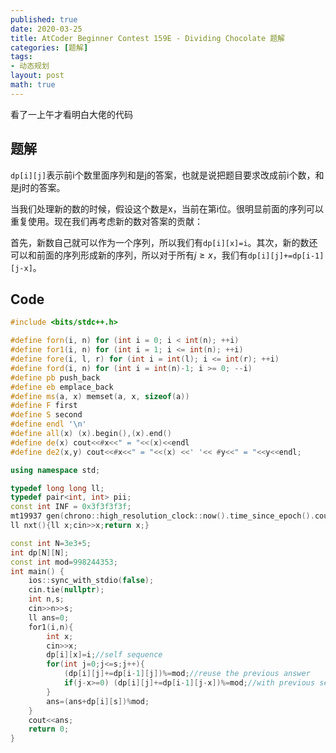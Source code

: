 ```yaml
---
published: true
date: 2020-03-25
title: AtCoder Beginner Contest 159E - Dividing Chocolate 题解
categories: [题解]
tags: 
- 动态规划
layout: post
math: true
---
```

看了一上午才看明白大佬的代码
<!--more-->

## 题解

`dp[i][j]`表示前i个数里面序列和是j的答案，也就是说把题目要求改成前i个数，和是j时的答案。

当我们处理新的数的时候，假设这个数是x，当前在第i位。很明显前面的序列可以重复使用。现在我们再考虑新的数对答案的贡献：

首先，新数自己就可以作为一个序列，所以我们有`dp[i][x]=i`。其次，新的数还可以和前面的序列形成新的序列，所以对于所有$j\ge x$，我们有`dp[i][j]+=dp[i-1][j-x]`。

## Code

```cpp
#include <bits/stdc++.h>

#define forn(i, n) for (int i = 0; i < int(n); ++i)
#define for1(i, n) for (int i = 1; i <= int(n); ++i)
#define fore(i, l, r) for (int i = int(l); i <= int(r); ++i)
#define ford(i, n) for (int i = int(n)-1; i >= 0; --i)
#define pb push_back
#define eb emplace_back
#define ms(a, x) memset(a, x, sizeof(a))
#define F first
#define S second
#define endl '\n'
#define all(x) (x).begin(),(x).end()
#define de(x) cout<<#x<<" = "<<(x)<<endl
#define de2(x,y) cout<<#x<<" = "<<(x) <<' '<< #y<<" = "<<y<<endl;

using namespace std;

typedef long long ll;
typedef pair<int, int> pii;
const int INF = 0x3f3f3f3f;
mt19937 gen(chrono::high_resolution_clock::now().time_since_epoch().count());
ll nxt(){ll x;cin>>x;return x;}

const int N=3e3+5;
int dp[N][N];
const int mod=998244353;
int main() {
    ios::sync_with_stdio(false);
    cin.tie(nullptr);
    int n,s;
    cin>>n>>s;
    ll ans=0;
    for1(i,n){
        int x;
        cin>>x;
        dp[i][x]=i;//self sequence
        for(int j=0;j<=s;j++){
            (dp[i][j]+=dp[i-1][j])%=mod;//reuse the previous answer
            if(j-x>=0) (dp[i][j]+=dp[i-1][j-x])%=mod;//with previous sequences
        }
        ans=(ans+dp[i][s])%mod;
    }
    cout<<ans;
    return 0;
}
```
